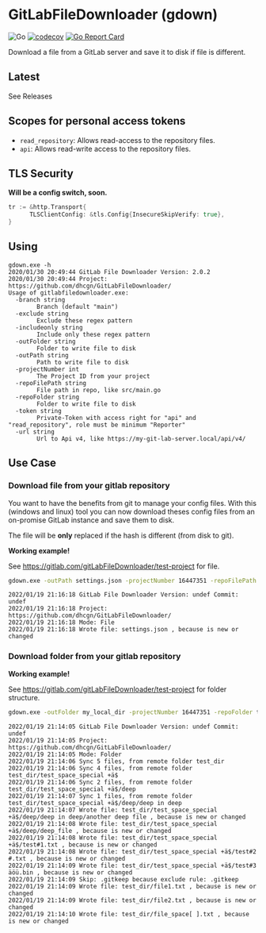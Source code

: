 # GitLabFileDownloader (gdown)

![Go](https://github.com/dhcgn/GitLabFileDownloader/workflows/Go/badge.svg)
[![codecov](https://codecov.io/gh/dhcgn/GitLabFileDownloader/branch/master/graph/badge.svg)](https://codecov.io/gh/dhcgn/GitLabFileDownloader)
[![Go Report Card](https://goreportcard.com/badge/github.com/dhcgn/GitLabFileDownloader)](https://goreportcard.com/report/github.com/dhcgn/GitLabFileDownloader)

Download a file from a GitLab server and save it to disk if file is different.

## Latest

See Releases

## Scopes for personal access tokens

- `read_repository`: Allows read-access to the repository files.
- `api`: Allows read-write access to the repository files.

## TLS Security

**Will be a config switch, soon.**

```go
tr := &http.Transport{
      TLSClientConfig: &tls.Config{InsecureSkipVerify: true},
}
```

## Using

```plain
gdown.exe -h
2020/01/30 20:49:44 GitLab File Downloader Version: 2.0.2
2020/01/30 20:49:44 Project: https://github.com/dhcgn/GitLabFileDownloader/
Usage of gitlabfiledownloader.exe:
  -branch string
        Branch (default "main")
  -exclude string
        Exclude these regex pattern
  -includeonly string
        Include only these regex pattern
  -outFolder string
        Folder to write file to disk
  -outPath string
        Path to write file to disk
  -projectNumber int
        The Project ID from your project
  -repoFilePath string
        File path in repo, like src/main.go
  -repoFolder string
        Folder to write file to disk
  -token string
        Private-Token with access right for "api" and "read_repository", role must be minimum "Reporter"
  -url string
        Url to Api v4, like https://my-git-lab-server.local/api/v4/
```

## Use Case

### Download file from your gitlab repository

You want to have the benefits from git to manage your config files.
With this (windows and linux) tool you can now download theses config files from an on-promise GitLab instance and save them to disk.

The file will be **only** replaced if the hash is different (from disk to git).

**Working example!**

See https://gitlab.com/gitLabFileDownloader/test-project for file.

```bat
gdown.exe -outPath settings.json -projectNumber 16447351 -repoFilePath settings.json -token 5BUJpxdVx9fyq5KrXJx6 -url https://gitlab.com/api/v4/
```

```log
2022/01/19 21:16:18 GitLab File Downloader Version: undef Commit: undef
2022/01/19 21:16:18 Project: https://github.com/dhcgn/GitLabFileDownloader/
2022/01/19 21:16:18 Mode: File
2022/01/19 21:16:18 Wrote file: settings.json , because is new or changed
```

### Download folder from your gitlab repository

**Working example!**

See https://gitlab.com/gitLabFileDownloader/test-project for folder structure.

```bat
gdown.exe -outFolder my_local_dir -projectNumber 16447351 -repoFolder test_dir -token 5BUJpxdVx9fyq5KrXJx6 -url https://gitlab.com/api/v4/ -exclude .gitkeep
```

```log
2022/01/19 21:14:05 GitLab File Downloader Version: undef Commit: undef
2022/01/19 21:14:05 Project: https://github.com/dhcgn/GitLabFileDownloader/
2022/01/19 21:14:05 Mode: Folder
2022/01/19 21:14:06 Sync 5 files, from remote folder test_dir
2022/01/19 21:14:06 Sync 4 files, from remote folder test_dir/test_space_special +ä$
2022/01/19 21:14:06 Sync 2 files, from remote folder test_dir/test_space_special +ä$/deep
2022/01/19 21:14:07 Sync 1 files, from remote folder test_dir/test_space_special +ä$/deep/deep in deep
2022/01/19 21:14:07 Wrote file: test_dir/test_space_special +ä$/deep/deep in deep/another deep file , because is new or changed
2022/01/19 21:14:08 Wrote file: test_dir/test_space_special +ä$/deep/deep_file , because is new or changed
2022/01/19 21:14:08 Wrote file: test_dir/test_space_special +ä$/test#1.txt , because is new or changed
2022/01/19 21:14:08 Wrote file: test_dir/test_space_special +ä$/test#2 #.txt , because is new or changed
2022/01/19 21:14:09 Wrote file: test_dir/test_space_special +ä$/test#3 äöü.bin , because is new or changed
2022/01/19 21:14:09 Skip: .gitkeep because exclude rule: .gitkeep
2022/01/19 21:14:09 Wrote file: test_dir/file1.txt , because is new or changed
2022/01/19 21:14:09 Wrote file: test_dir/file2.txt , because is new or changed
2022/01/19 21:14:10 Wrote file: test_dir/file_space[ ].txt , because is new or changed
```
